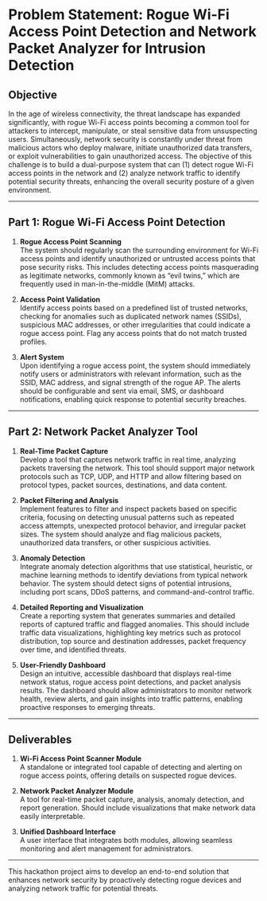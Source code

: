 # Problem Statement: Rogue Wi-Fi Access Point Detection and Network Packet Analyzer for Intrusion Detection

## Objective
In the age of wireless connectivity, the threat landscape has expanded significantly, with rogue Wi-Fi access points becoming a common tool for attackers to intercept, manipulate, or steal sensitive data from unsuspecting users. Simultaneously, network security is constantly under threat from malicious actors who deploy malware, initiate unauthorized data transfers, or exploit vulnerabilities to gain unauthorized access. The objective of this challenge is to build a dual-purpose system that can (1) detect rogue Wi-Fi access points in the network and (2) analyze network traffic to identify potential security threats, enhancing the overall security posture of a given environment.

---

## Part 1: Rogue Wi-Fi Access Point Detection
1. **Rogue Access Point Scanning**  
   The system should regularly scan the surrounding environment for Wi-Fi access points and identify unauthorized or untrusted access points that pose security risks. This includes detecting access points masquerading as legitimate networks, commonly known as “evil twins,” which are frequently used in man-in-the-middle (MitM) attacks.

2. **Access Point Validation**  
   Identify access points based on a predefined list of trusted networks, checking for anomalies such as duplicated network names (SSIDs), suspicious MAC addresses, or other irregularities that could indicate a rogue access point. Flag any access points that do not match trusted profiles.

3. **Alert System**  
   Upon identifying a rogue access point, the system should immediately notify users or administrators with relevant information, such as the SSID, MAC address, and signal strength of the rogue AP. The alerts should be configurable and sent via email, SMS, or dashboard notifications, enabling quick response to potential security breaches.

---

## Part 2: Network Packet Analyzer Tool
1. **Real-Time Packet Capture**  
   Develop a tool that captures network traffic in real time, analyzing packets traversing the network. This tool should support major network protocols such as TCP, UDP, and HTTP and allow filtering based on protocol types, packet sources, destinations, and data content.

2. **Packet Filtering and Analysis**  
   Implement features to filter and inspect packets based on specific criteria, focusing on detecting unusual patterns such as repeated access attempts, unexpected protocol behavior, and irregular packet sizes. The system should analyze and flag malicious packets, unauthorized data transfers, or other suspicious activities.

3. **Anomaly Detection**  
   Integrate anomaly detection algorithms that use statistical, heuristic, or machine learning methods to identify deviations from typical network behavior. The system should detect signs of potential intrusions, including port scans, DDoS patterns, and command-and-control traffic.

4. **Detailed Reporting and Visualization**  
   Create a reporting system that generates summaries and detailed reports of captured traffic and flagged anomalies. This should include traffic data visualizations, highlighting key metrics such as protocol distribution, top source and destination addresses, packet frequency over time, and identified threats.

5. **User-Friendly Dashboard**  
   Design an intuitive, accessible dashboard that displays real-time network status, rogue access point detections, and packet analysis results. The dashboard should allow administrators to monitor network health, review alerts, and gain insights into traffic patterns, enabling proactive responses to emerging threats.

---

## Deliverables
1. **Wi-Fi Access Point Scanner Module**  
   A standalone or integrated tool capable of detecting and alerting on rogue access points, offering details on suspected rogue devices.

2. **Network Packet Analyzer Module**  
   A tool for real-time packet capture, analysis, anomaly detection, and report generation. Should include visualizations that make network data easily interpretable.

3. **Unified Dashboard Interface**  
   A user interface that integrates both modules, allowing seamless monitoring and alert management for administrators.

---

This hackathon project aims to develop an end-to-end solution that enhances network security by proactively detecting rogue devices and analyzing network traffic for potential threats.
